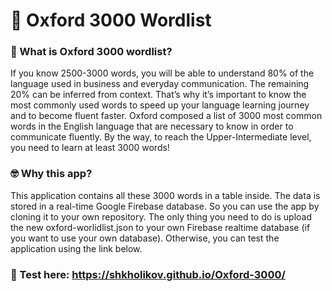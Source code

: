 # 📖 Oxford 3000 Wordlist
 
### 🧐 What is Oxford 3000 wordlist?
If you know 2500-3000 words, you will be able to understand 80% of the language used in business and everyday communication. The remaining 20% can be inferred from context. That’s why it’s important to know the most commonly used words to speed up your language learning journey and to become fluent faster. Oxford composed a list of 3000 most common words in the English language that are necessary to know in order to communicate fluently. By the way, to reach the Upper-Intermediate level, you need to learn at least 3000 words!

### 🤓 Why this app? 
This application contains all these 3000 words in a table inside. The data is stored in a real-time Google Firebase database. So you can use the app by cloning it to your own repository. The only thing you need to do is upload the new oxford-worlidlist.json to your own Firebase realtime database (if you want to use your own database). Otherwise, you can test the application using the link below.

### 🧪 Test here: https://shkholikov.github.io/Oxford-3000/

